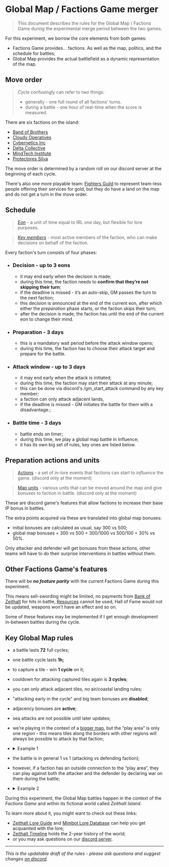 # Global Map / Factions Game merger

> This document describes the rules for the Global Map / Factions Game during the experimental merge period between the two games.

For this experiment, we borrow the core elements from both games:
- Factions Game provides... factions. As well as the map, politics, and the schedule for battles;
- Global Map provides the actual battlefield as a dynamic representation of the map.

## Move order

> *Cycle* confusingly can refer to two things: 
> - generally - one full round of all factions' turns. 
> - during a battle - one hour of real-time when the score is measured.

There are six factions on the island:
- [Band of Brothers](<https://zeithalt.github.io/r/band_of_brothers.html>)
- [Cloudy Operatives](<https://zeithalt.github.io/r/cloudy_operatives.html>)
- [Cybernetics Inc](<https://zeithalt.github.io/r/cybernetics_inc.html>)
- [Delta Collective](<https://zeithalt.github.io/r/delta_collective.html>)
- [MindTech Institute](<https://zeithalt.github.io/r/mindtech_institute.html>)
- [Protectores Silva](<https://zeithalt.github.io/r/protectores_silva.html>)

The move order is determined by a random roll on our discord server at the beginning of each cycle.

There's also one more playable team: [Fighters Guild](<https://zeithalt.github.io/r/fighters_guild.html>) to represent team-less people offering their services for gold, but they do have a land on the map and do not get a turn in the move order.

## Schedule

> *[Eon](<https://zeithalt.github.io/r/eon.html>)* - a unit of time equal to IRL one day, but flexible for lore purposes.

> *[Key members](<https://zeithalt.github.io/rules/#rules_07_key_members>)* - most active members of the faction, who can make decisions on behalf of the faction.

Every faction's turn consists of four phases:

- ### Decision - up to 3 eons
  - it may end early when the decision is made; 
  - during this time, the faction needs to **confirm that they’re not skipping their turn**;  
  - if the deadline is missed - it’s an auto-skip, GM passes the turn to the next faction; 
  - this decision is announced at the end of the current eon, after which either the _preparation_ phase starts, or the faction skips their turn;
  - after the decision is made, the faction has until the end of the current eon to change their mind.

- ### Preparation - 3 days
  - this is a mandatory wait period before the attack window opens;
  - during this time, the faction has to choose their attack target and prepare for the battle.

- ### Attack window - up to 3 days
  - it may end early when the attack is initiated;
  - during this time, the faction may start their attack at any minute;
  - this can be done via discord's /gm_start_attack command by any key member;
  - a faction can only attack adjacent lands, 
  - if the deadline is missed - GM initiates the battle for them with a  disadvantage.;  
   
- ### Battle time - 3 days
  - battle ends on timer;
  - during this time, we play a global map battle in Influence;
  - it has its own big set of rules, key ones are listed below.

## Preparation actions and units

> [Actions](<https://zeithalt.github.io/rules/#rules_14_faction_actions>) - a set of in-lore events that factions can start to _influence_ the game. (discord only at the moment)

> [Map units](<https://zeithalt.github.io/rules/#rules_06_map_units>) - various units that can be moved around the map and give bonuses to faction in battle. (discord only at the moment)

These are discord game's features that allow factions to increase their base IP bonus in battles. 

The extra points acquired via these are translated into global map bonuses:
- initial bonuses are calculated as usual, say 300 vs 500;
- global map bonuses = 300 vs 500 = 300/1000 vs 500/100 = 30% vs 50%.

Only attacker and defender will get bonuses from these actions, other teams will have to do their surprise interventions in battles without them.

## Other Factions Game's features

There will be ***no feature parity*** with the current Factions Game during this experiment.

This means sell-swording might be limited, no payments from [Bank of Zeithalt](<https://zeithalt.github.io/r/bank_of_zeithalt.html>) for hits in battle, [Resources](<https://zeithalt.github.io/rules/#rules_16_resources>) cannot be used, Hall of Fame would not be updated, weapons won't have an effect and so on.

Some of these features may be implemented if I get enough development in-between battles during the cycle.

## Key Global Map rules
- a battle lasts **72** full cycles;
- one battle cycle lasts **1h;** 
- to capture a tile - win **1 cycle** on it;
- cooldown for attacking captured tiles again is **3 cycles**;
- you can only attack adjacent tiles, no air/coastal landing rules;
- "attacking early in the cycle" and big team bonuses are **disabled**;
- adjacency bonuses are **active**;
- sea attacks are not possible until later updates;
- we’re playing in the context of a [bigger map](<https://zeithalt.github.io/t/#index>), but the “play area” is only one region - this means tiles along the borders with other regions will always be possible to attack by that faction;


- <details>
    <summary>Example 1</summary>
  
  > - BB attacks CI in Cybertron Jungle;
  > - All tiles outside Cybertron Jungle are not attackable and cannot change ownership;
  > - Cybertron Jungle tiles along the green border have an outside connection to other CI lands, so CI can always attack them (except cooldown);
  > - Cybertron Jungle tiles along the pink border have an outside connection to another BB land, so BB can always attack them (except cooldown).
    > ![example1](https://zeithalt.github.io/lore/i//global_map_example1.png)
</details>

- the battle is in general 1 vs 1 (attacking vs defending faction);
- however, if a faction has an outside connection to the “play area”, they can play against both the attacker and the defender by declaring war on them during the battle;


- <details>
  <summary>Example 2</summary>

  > - DC attacks PS in Mt. Pickles
  > - DC progresses quickly and captures the majority of PS lands;
  > - But PS is in a pickle - they have only one tile to counter-attack if they quickly lose it all;
  > - In this situation, CI may open a new front against DC by invading Mt. Pickles from the east;
  > - CO too can join the battle directly, however, both MT and BB do not have a connection to the “play area” so their only options is supporting others according to global map diplomacy rules.  
  > 
  > ![example2](https://zeithalt.github.io/lore/i//global_map_example2.png)
</details> 

During this experiment, the Global Map battles happen in the context of the _Factions Game_ and within its fictional world called _Zeithalt Island_.

To learn more about it, you might want to check out these links:
- [Zeithalt Lore Guide](./guidebook.html) and [Mimbot Lore Database](<https://zeithalt.github.io/r/index.html>) can help you get acquainted with the lore;
- [Zeithalt Timeline](<https://zeithalt.github.io/t/#index>) holds the 2-year history of the world; 
- or you may ask questions on our [discord server](<https://discord.com/channels/562910943848169472/995639554042249246>).

-----
*This is the updatable draft of the rules - please ask questions and suggest changes [on discord](<https://discord.com/channels/562910943848169472/1284126907008417833>).*